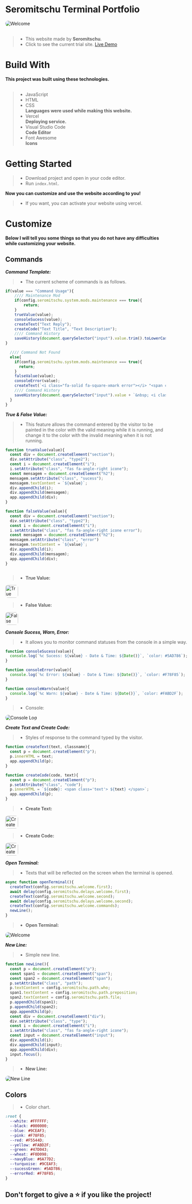 <h1>Seromitschu Terminal Portfolio</h1>
<img style="border-radius: 8px;" src="src/assets/readme/welcomeGIF.gif" alt="Welcome"/>
<br>
<br>

> - This website made by **Seromitschu**. <br>
> - Click to see the current trial site. <a href="https://seromitschu.vercel.app">Live Demo<a>


<h1>Build With</h1>

**This project was built using these technologies.**
<br><br>

> - JavaScript
> - HTML
> - CSS <br> **Languages ​​were used while making this website.**
> - Vercel <br>**Deploying service.**
> - Visual Studio Code <br>**Code Editor**
> - Font Awesome <br> **Icons**


<h1>Getting Started</h1>

> - Download project and open in your code editor.
> - Run ``index.html``.

**Now you can customize and use the website according to you!**

> - If you want, you can activate your website using vercel.

<h1>Customize</h1>

**Below I will tell you some things so that you do not have any difficulties while customizing your website.**

<h2>Commands</h2>

_**Command Template:**_

> - The current scheme of commands is as follows.
```javascript
if(value === "Command Usage"){
    //// Maintenance Mod
    if(config.seromitschu.system.mods.maintenance === true){
        return;
    }
    trueValue(value);
    consoleSucess(value);
    createText("Text Reply");
    createCode("Text Title", "Text Description");
    //// Command History
    saveHistory(document.querySelector("input").value.trim().toLowerCase());
}

  //// Command Not Found
  else{
    if(config.seromitschu.system.mods.maintenance === true){
      return;
    }
    falseValue(value);
    consoleError(value);
    createText(`<i class="fa-solid fa-square-xmark error"></i> "<span class="error">${value}</span>" ${config.seromitschu.commands.commandNotFound}`);
    //// Command History
    saveHistory(document.querySelector("input").value + `&nbsp; <i class="fa-solid fa-square-xmark error"></i>`.trim().toLowerCase());
  }
}
```

_**True & False Value:**_

> - This feature allows the command entered by the visitor to be painted in the color with the valid meaning while it is running, and change it to the color with the invalid meaning when it is not running.
```javascript
function trueValue(value){
  const div = document.createElement("section");
  div.setAttribute("class", "type2");
  const i = document.createElement("i");
  i.setAttribute("class", "fas fa-angle-right icone");
  const mensagem = document.createElement("h2");
  mensagem.setAttribute("class", "sucess");
  mensagem.textContent = `${value}`;
  div.appendChild(i);
  div.appendChild(mensagem);
  app.appendChild(div);
}

function falseValue(value){
  const div = document.createElement("section");
  div.setAttribute("class", "type2");
  const i = document.createElement("i");
  i.setAttribute("class", "fas fa-angle-right icone error");
  const mensagem = document.createElement("h2");
  mensagem.setAttribute("class", "error")
  mensagem.textContent = `${value}`;
  div.appendChild(i);
  div.appendChild(mensagem);
  app.appendChild(div);
}
```
<div style="float: left;">

> - **True Value:**<br>
<img style="border-radius: 8px; height: 40px" src="src/assets/readme/trueValueIMG.jpg" alt="True Value">

> - **False Value:**<br>
<img style="border-radius: 8px; height: 40px" src="src/assets/readme/falseValueIMG.jpg" alt="False Value">

_**Console Sucess, Warn, Error:**_

> - It allows you to monitor command statuses from the console in a simple way.
```javascript
function consoleSucess(value){
  console.log(`%c Sucess: ${value} - Date & Time: ${Date()}`, `color: #5AD786`);
}

function consoleError(value){
  console.log(`%c Error: ${value} - Date & Time: ${Date()}`, `color: #F78F85`);
}

function consoleWarn(value){
  console.log(`%c Warn: ${value} - Date & Time: ${Date()}`, `color: #FABD2F`);
}
```
> - Console:<br>
<img style="border-radius: 8px" src="src/assets/readme/consoleLogIMG.jpg" alt="Console Log">

_**Create Text and Create Code:**_

> - Styles of response to the command typed by the visitor.
```javascript
function createText(text, classname){
  const p = document.createElement("p");
  p.innerHTML = text;
  app.appendChild(p);
}

function createCode(code, text){
  const p = document.createElement("p");
  p.setAttribute("class", "code");
  p.innerHTML = `${code}: <span class='text'> ${text} </span>`;
  app.appendChild(p);
}
```

> - **Create Text:**<br>
<img style="border-radius: 8px; height: 40px" src="src/assets/readme/createTextIMG.jpg" alt="Create Text">

> - **Create Code:**<br>
<img style="border-radius: 8px; height: 40px" src="src/assets/readme/createCodeIMG.jpg" alt="Create Code">

_**Open Terminal:**_

> - Texts that will be reflected on the screen when the terminal is opened.

```javascript
async function openTerminal(){
  createText(config.seromitschu.welcome.first);
  await delay(config.seromitschu.delays.welcome.first);
  createText(config.seromitschu.welcome.second);
  await delay(config.seromitschu.delays.welcome.second);
  createText(config.seromitschu.welcome.commands);
  newLine();
}
```
> - **Open Terminal:**<br>
<img style="border-radius: 8px;" src="src/assets/readme/welcomeGIF.gif" alt="Welcome"/>

_**New Line:**_

> - Simple new line.

```javascript
function newLine(){
  const p = document.createElement("p");
  const span1 = document.createElement("span");
  const span2 = document.createElement("span");
  p.setAttribute("class", "path");
  p.textContent = config.seromitschu.path.who;
  span1.textContent = config.seromitschu.path.preposition;
  span2.textContent = config.seromitschu.path.file;
  p.appendChild(span1);
  p.appendChild(span2);
  app.appendChild(p);
  const div = document.createElement("div");
  div.setAttribute("class", "type");
  const i = document.createElement("i");
  i.setAttribute("class", "fas fa-angle-right icone");
  const input = document.createElement("input");
  div.appendChild(i);
  div.appendChild(input);
  app.appendChild(div);
  input.focus();
}
```

> - **New Line:**<br>
<img style="border-radius: 8px;" src="src/assets/readme/newLineIMG.jpg" alt="New Line"/>

<h2>Colors</h2>

> - Color chart.
```css
:root {
  --white: #FFFFFF;
  --black: #000000;
  --blue: #9CEAF3;
  --pink: #F78F85;
  --red: #F5544D;
  --yellow: #FABD2F;
  --green: #47D043;
  --wheat: #F0D098;
  --navyBlue: #6A77D2;
  --turquoise: #9CEAF3;
  --sucessGreen: #5AD786;
  --errorRed: #F78F85;
}
```
<h2>Don't forget to give a ⭐ if you like the project!</h2>
